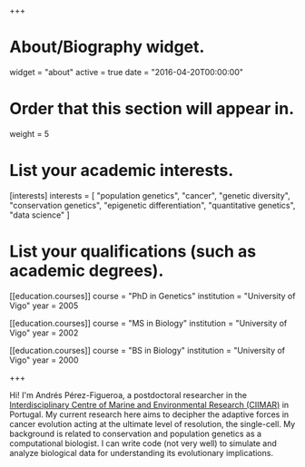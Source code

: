 +++
# About/Biography widget.
widget = "about"
active = true
date = "2016-04-20T00:00:00"

# Order that this section will appear in.
weight = 5

# List your academic interests.
[interests]
  interests = [
    "population genetics",
    "cancer",
    "genetic diversity",
    "conservation genetics",
    "epigenetic differentiation",
    "quantitative genetics",
    "data science"
  ]

# List your qualifications (such as academic degrees).
[[education.courses]]
  course = "PhD in Genetics"
  institution = "University of Vigo"
  year = 2005

[[education.courses]]
  course = "MS in Biology"
  institution = "University of Vigo"
  year = 2002

[[education.courses]]
  course = "BS in Biology"
  institution = "University of Vigo"
  year = 2000
 
+++

Hi! I'm Andrés Pérez-Figueroa, a postdoctoral researcher in the [Interdisciplinary Centre of Marine and Environmental Research (CIIMAR)](https://www.ciimar.up.pt) in Portugal. My current research here aims to decipher the adaptive forces in cancer evolution acting at the ultimate level of resolution, the single-cell. My background  is related to conservation and population genetics as a computational biologist. I can write code (not very well) to simulate and analyze biological data for understanding its evolutionary implications.


